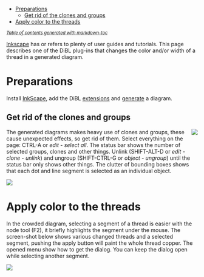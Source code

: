 - [Preparations](#preparations)
  * [Get rid of the clones and groups](#get-rid-of-the-clones-and-groups)
- [Apply color to the threads](#apply-color-to-the-threads)

<sup><i><a href='http://ecotrust-canada.github.io/markdown-toc/'>Table of contents generated with markdown-toc</a></i></sup>

[Inkscape](http://inkscape.org/) has or refers to plenty of user guides and tutorials.
This page describes one of the DiBL plug-ins that changes the color and/or width of a thread in a generated diagram.


# Preparations

Install [InkScape], add the DiBL [extensions] and [generate] a diagram.

[InkScape]: http://www.inkscape.org/
[extensions]: https://github.com/d-bl/inkscape-bobbinlace#readme
[generate]: http://jo-pol.github.io/DiBL/grounds/

##  Get rid of the clones and groups

<img align="right" src="https://raw.githubusercontent.com/wiki/d-bl/inkscape-bobbinlace/thread-style-images/TilesUngrouped.png">

The generated diagrams makes heavy use of clones and groups, these cause unexpected effects, so get rid of them.
Select everything on the page: CTRL-A or _edit - select all_.
The status bar shows the number of selected groups, clones and other things.
Unlink (SHIFT-ALT-D or _edit - clone - unlink_) and ungroup (SHIFT-CTRL-G or _object - ungroup_)
until the status bar only shows other things.
The clutter of bounding boxes shows that each dot and line segment is selected as an individual object.

![](https://raw.githubusercontent.com/wiki/d-bl/inkscape-bobbinlace/thread-style-images/ungroup-toolbar.png)



# Apply color to the threads


In the crowded diagram, selecting a segment of a thread is easier with the node tool (F2), 
it briefly highlights the segment under the mouse.
The screen-shot below shows various changed threads and a selected segment, 
pushing the apply button will paint the whole thread copper.
The opened menu show how to get the dialog. 
You can keep the dialog open while selecting another segment.

![](https://raw.githubusercontent.com/wiki/d-bl/inkscape-bobbinlace/thread-style-images/ColorTiledThread.png)